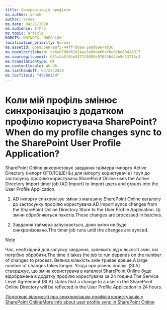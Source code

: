 ```yaml
---
title: Синхронізація профілів
ms.author: arnek
author: arnek
ms.date: 04/21/2020
ms.audience: ITPro
ms.topic: article
ROBOTS: NOINDEX, NOFOLLOW
localization_priority: Normal
ms.assetid: 6b695be8-eaf5-44ff-b0ae-1e0d89e7ab36
ms.openlocfilehash: dc6e0280961d14aa3e6bd466afbe0cbe89418d17
ms.sourcegitcommit: 631cbb5f03e5371f0995e976536d24e9d13746c3
ms.translationtype: MT
ms.contentlocale: uk-UA
ms.lasthandoff: 04/22/2020
ms.locfileid: "43768134"
---
```

# <a name="when-do-my-profile-changes-sync-to-the-sharepoint-user-profile-application"></a><span data-ttu-id="8b864-102">Коли мій профіль змінює синхронізацію з додатком профілю користувача SharePoint?</span><span class="sxs-lookup"><span data-stu-id="8b864-102">When do my profile changes sync to the SharePoint User Profile Application?</span></span>

<span data-ttu-id="8b864-103">SharePoint Online використовує завдання таймера імпорту Active Directory (імпорт ОГОЛОШЕНЬ) для імпорту користувачів і груп до застосунку профілю користувача.</span><span class="sxs-lookup"><span data-stu-id="8b864-103">SharePoint Online uses the Active Directory Import timer job (AD Import) to import users and groups into the User Profile Application.</span></span> 
  
1. <span data-ttu-id="8b864-104">AD імпорту синхронізує зміни з магазину SharePoint Online каталогу до застосунку профілю користувача.</span><span class="sxs-lookup"><span data-stu-id="8b864-104">AD Import syncs changes from the SharePoint Online Directory Store to the User Profile Application.</span></span> <span data-ttu-id="8b864-105">Ці зміни обробляються пакетів.</span><span class="sxs-lookup"><span data-stu-id="8b864-105">These changes are processed in batches.</span></span>
    
2. <span data-ttu-id="8b864-106">Завдання таймера запускається, доки зміни не буде синхронізовано.</span><span class="sxs-lookup"><span data-stu-id="8b864-106">The timer job runs until the changes are synced.</span></span>
    
> [!NOTE]
> <span data-ttu-id="8b864-107">Час, необхідний для запуску завдання, залежить від кількості змін, які потрібно обробити.</span><span class="sxs-lookup"><span data-stu-id="8b864-107">The time it takes the job to run depends on the number of changes to process.</span></span> <span data-ttu-id="8b864-108">Велика кількість змін триває довше.</span><span class="sxs-lookup"><span data-stu-id="8b864-108">A large number of changes takes longer.</span></span> <span data-ttu-id="8b864-109">Угода про рівень послуг (SLA) стверджує, що зміна користувача в каталозі SharePoint Online буде відображена в додатку профілю користувача за 24 години.</span><span class="sxs-lookup"><span data-stu-id="8b864-109">The Service Level Agreement (SLA) states that a change to a user in the SharePoint Online Directory will be reflected in the User Profile Application in 24 hours.</span></span> 
  
[<span data-ttu-id="8b864-110">Додаткові відомості про синхронізацію профілів користувачів у SharePoint Online</span><span class="sxs-lookup"><span data-stu-id="8b864-110">More info about user profile sync in SharePoint Online</span></span>](https://go.microsoft.com/fwlink/?linkid=875671)
  

